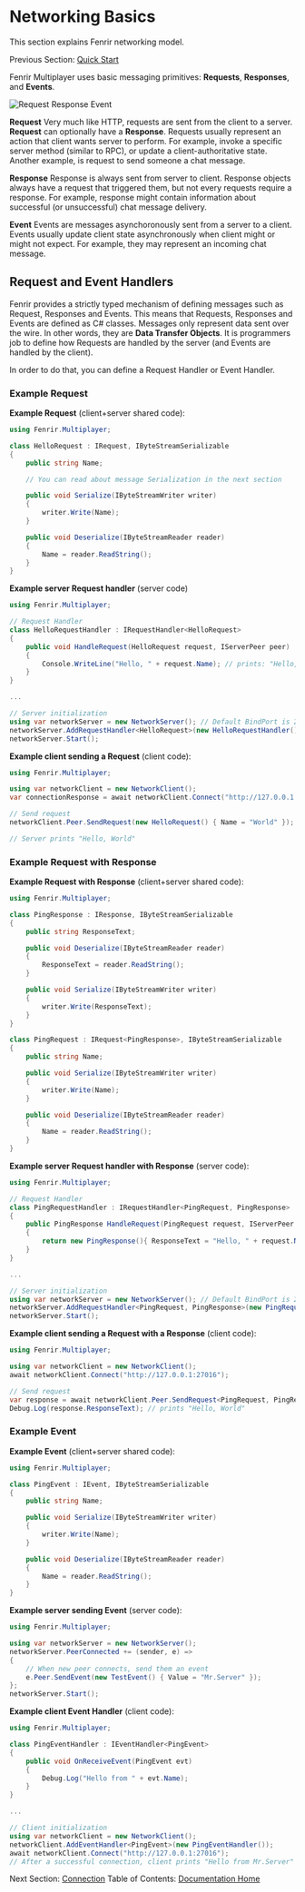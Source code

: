 # Networking Basics

This section explains Fenrir networking model.

Previous Section: [Quick Start](QuickStart.md)

Fenrir Multiplayer uses basic messaging primitives: **Requests**, **Responses**, and **Events**.

![Request Response Event](images/RequestResponseEvent.png)

**Request**
Very much like HTTP, requests are sent from the client to a server. **Request** can optionally have a **Response**.
Requests usually represent an action that client wants server to perform. For example, invoke a specific server method (similar to RPC), or update a client-authoritative state.
Another example, is request to send someone a chat message.

**Response**
Response is always sent from server to client. Response objects always have a request that triggered them, but not every requests require a response.
For example, response might contain information about successful (or unsuccessful) chat message delivery.

**Event**
Events are messages asynchoronously sent from a server to a client. 
Events usually update client state asynchronously when client might or might not expect. For example, they may represent an incoming chat message.

## Request and Event Handlers

Fenrir provides a strictly typed mechanism of defining messages such as Request, Responses and Events. This means that Requests, Responses and Events are defined as C# classes.
Messages only represent data sent over the wire. In other words, they are **Data Transfer Objects**.
It is programmers job to define how Requests are handled by the server (and Events are handled by the client).

In order to do that, you can define a Request Handler or Event Handler.

### Example Request

**Example Request** (client+server shared code):

```csharp
using Fenrir.Multiplayer;

class HelloRequest : IRequest, IByteStreamSerializable
{
    public string Name;

    // You can read about message Serialization in the next section

    public void Serialize(IByteStreamWriter writer)
    {
        writer.Write(Name);
    }

    public void Deserialize(IByteStreamReader reader)
    {
        Name = reader.ReadString();
    }
}
```

**Example server Request handler** (server code)

```csharp
using Fenrir.Multiplayer;

// Request Handler
class HelloRequestHandler : IRequestHandler<HelloRequest>
{
    public void HandleRequest(HelloRequest request, IServerPeer peer)
    {
        Console.WriteLine("Hello, " + request.Name); // prints: "Hello, World"
    }
}

...

// Server initialization
using var networkServer = new NetworkServer(); // Default BindPort is 27016
networkServer.AddRequestHandler<HelloRequest>(new HelloRequestHandler());
networkServer.Start();
```

**Example client sending a Request** (client code):

```csharp
using Fenrir.Multiplayer;

using var networkClient = new NetworkClient();
var connectionResponse = await networkClient.Connect("http://127.0.0.1:27016");

// Send request
networkClient.Peer.SendRequest(new HelloRequest() { Name = "World" });

// Server prints "Hello, World"
```

### Example Request with Response

**Example Request with Response** (client+server shared code):

```csharp
using Fenrir.Multiplayer;

class PingResponse : IResponse, IByteStreamSerializable
{
    public string ResponseText;

    public void Deserialize(IByteStreamReader reader)
    {
        ResponseText = reader.ReadString();
    }

    public void Serialize(IByteStreamWriter writer)
    {
        writer.Write(ResponseText);
    }
}

class PingRequest : IRequest<PingResponse>, IByteStreamSerializable
{
    public string Name;

    public void Serialize(IByteStreamWriter writer)
    {
        writer.Write(Name);
    }

    public void Deserialize(IByteStreamReader reader)
    {
        Name = reader.ReadString();
    }
}
```

**Example server Request handler with Response** (server code):

```csharp
using Fenrir.Multiplayer;

// Request Handler
class PingRequestHandler : IRequestHandler<PingRequest, PingResponse>
{
    public PingResponse HandleRequest(PingRequest request, IServerPeer peer)
    {
        return new PingResponse(){ ResponseText = "Hello, " + request.Name };
    }
}

...

// Server initialization
using var networkServer = new NetworkServer(); // Default BindPort is 27016
networkServer.AddRequestHandler<PingRequest, PingResponse>(new PingRequestHandler());
networkServer.Start();
```

**Example client sending a Request with a Response** (client code):

```csharp
using Fenrir.Multiplayer;

using var networkClient = new NetworkClient();
await networkClient.Connect("http://127.0.0.1:27016");

// Send request
var response = await networkClient.Peer.SendRequest<PingRequest, PingResponse>(new PingRequest() { Name = "World" });
Debug.Log(response.ResponseText); // prints "Hello, World"
```

### Example Event

**Example Event** (client+server shared code):

```csharp
using Fenrir.Multiplayer;

class PingEvent : IEvent, IByteStreamSerializable
{
    public string Name;

    public void Serialize(IByteStreamWriter writer)
    {
        writer.Write(Name);
    }

    public void Deserialize(IByteStreamReader reader)
    {
        Name = reader.ReadString();
    }
}
```

**Example server sending Event** (server code):

```csharp
using Fenrir.Multiplayer;

using var networkServer = new NetworkServer();
networkServer.PeerConnected += (sender, e) =>
{
    // When new peer connects, send them an event
    e.Peer.SendEvent(new TestEvent() { Value = "Mr.Server" });
};
networkServer.Start();
```

**Example client Event Handler** (client code):

```csharp
using Fenrir.Multiplayer;

class PingEventHandler : IEventHandler<PingEvent>
{
    public void OnReceiveEvent(PingEvent evt)
    {
        Debug.Log("Hello from " + evt.Name);
    }
}

...

// Client initialization
using var networkClient = new NetworkClient();
networkClient.AddEventHandler<PingEvent>(new PingEventHandler());
await networkClient.Connect("http://127.0.0.1:27016");
// After a successful connection, client prints "Hello from Mr.Server"
```

Next Section: [Connection](Connection.md)
Table of Contents: [Documentation Home](DocumentationIndex.md)
